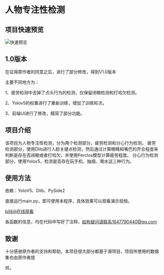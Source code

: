 # 人物专注性检测

## 项目快速预览

![快速预览](images/1620298460804.gif?raw=true"快速预览")
## 1.0版本
在征得原作者的同意之后，进行了部分修改，得到V1.0版本

主要不同地方为：

1、疲劳检测中去掉了点头行为的检测，仅保留闭眼检测和打哈欠检测。

2、Yolov5的权重进行了重新训练，增加了训练轮次。

3、前端UI进行了修改，精简了部分功能。

## 项目介绍
该项目为人物专注性检测，分为两个检测部分，疲劳检测和分心行为检测。
疲劳检测部分，使用Dlib进行人脸关键点检测，然后通过计算眼睛和嘴巴的开合程度来判断是存在否闭眼或者打哈欠，并使用Perclos模型计算疲劳程度。
分心行为检测部分，使用Yolov5，检测是否存在玩手机、抽烟、喝水这三种行为。

## 使用方法
依赖：YoloV5、Dlib、PySide2

直接运行main.py，即可使用本程序，具体效果可以观看演示视频。

[bilibili在线观看](https://www.bilibili.com/video/BV1MK4y1d7a8/)

各函数的信息，均在代码中写好了注释，如有疑问请联系1647790440@qq.com

## 致谢
十分感谢原作者的支持和帮助，本项目很大部分都基于源项目，项目所使用的数据集也由原作者提

供。

